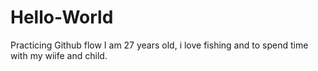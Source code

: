 # Hello-World
Practicing Github flow 
I am 27 years old, i love fishing and to spend time with my wiife and child.
